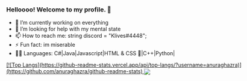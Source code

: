 ### Helloooo! Welcome to my profile. 👋

- 🔭 I’m currently working on everything
- 🤔 I’m looking for help with my mental state
- 📫 How to reach me: string discord = "Klives#4448";
- ⚡ Fun fact: im miserable
- 👩‍💻 Languages: C#|Java|Javascript|HTML & CSS 🤔|C++|Python|
<a href="https://github.com/Klivess/Klivess" style="position: absolute;">
  [![Top Langs](https://github-readme-stats.vercel.app/api/top-langs/?username=anuraghazra)](https://github.com/anuraghazra/github-readme-stats)
  <img align="center" src="https://github-readme-stats.vercel.app/api?username=Klivess&show_icons=true&theme=radical" />
</a>
